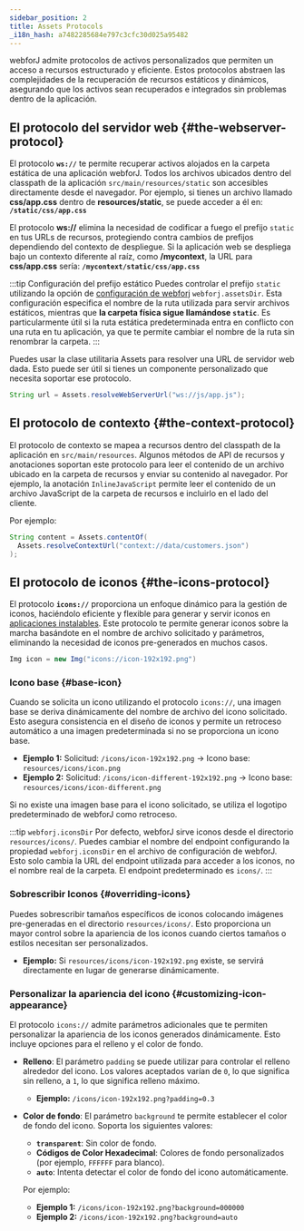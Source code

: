 ```yaml
---
sidebar_position: 2
title: Assets Protocols
_i18n_hash: a7482285684e797c3cfc30d025a95482
---
```

webforJ admite protocolos de activos personalizados que permiten un acceso a recursos estructurado y eficiente. Estos protocolos abstraen las complejidades de la recuperación de recursos estáticos y dinámicos, asegurando que los activos sean recuperados e integrados sin problemas dentro de la aplicación.

## El protocolo del servidor web {#the-webserver-protocol}

El protocolo **`ws://`** te permite recuperar activos alojados en la carpeta estática de una aplicación webforJ. Todos los archivos ubicados dentro del classpath de la aplicación `src/main/resources/static` son accesibles directamente desde el navegador. Por ejemplo, si tienes un archivo llamado **css/app.css** dentro de **resources/static**, se puede acceder a él en: **`/static/css/app.css`**  

El protocolo **ws://** elimina la necesidad de codificar a fuego el prefijo `static` en tus URLs de recursos, protegiendo contra cambios de prefijos dependiendo del contexto de despliegue. Si la aplicación web se despliega bajo un contexto diferente al raíz, como **/mycontext**, la URL para **css/app.css** sería: **`/mycontext/static/css/app.css`**  

:::tip Configuración del prefijo estático
Puedes controlar el prefijo `static` utilizando la opción de [configuración de webforj](../configuration/properties#configuration-options) `webforj.assetsDir`. Esta configuración especifica el nombre de la ruta utilizada para servir archivos estáticos, mientras que **la carpeta física sigue llamándose `static`**. Es particularmente útil si la ruta estática predeterminada entra en conflicto con una ruta en tu aplicación, ya que te permite cambiar el nombre de la ruta sin renombrar la carpeta.
:::

Puedes usar la clase utilitaria <JavadocLink type="foundation" location="com/webforj/utilities/Assets" code='true'>Assets</JavadocLink> para resolver una URL de servidor web dada. Esto puede ser útil si tienes un componente personalizado que necesita soportar ese protocolo.

```java
String url = Assets.resolveWebServerUrl("ws://js/app.js");
```

## El protocolo de contexto {#the-context-protocol}

El protocolo de contexto se mapea a recursos dentro del classpath de la aplicación en `src/main/resources`. Algunos métodos de API de recursos y anotaciones soportan este protocolo para leer el contenido de un archivo ubicado en la carpeta de recursos y enviar su contenido al navegador. Por ejemplo, la anotación `InlineJavaScript` permite leer el contenido de un archivo JavaScript de la carpeta de recursos e incluirlo en el lado del cliente.

Por ejemplo:

```java
String content = Assets.contentOf(
  Assets.resolveContextUrl("context://data/customers.json")
);
```

## El protocolo de iconos {#the-icons-protocol}

El protocolo **`icons://`** proporciona un enfoque dinámico para la gestión de iconos, haciéndolo eficiente y flexible para generar y servir iconos en [aplicaciones instalables](../configuration/installable-apps). Este protocolo te permite generar iconos sobre la marcha basándote en el nombre de archivo solicitado y parámetros, eliminando la necesidad de iconos pre-generados en muchos casos.

```java
Img icon = new Img("icons://icon-192x192.png")
```

### Icono base {#base-icon}

Cuando se solicita un icono utilizando el protocolo `icons://`, una imagen base se deriva dinámicamente del nombre de archivo del icono solicitado. Esto asegura consistencia en el diseño de iconos y permite un retroceso automático a una imagen predeterminada si no se proporciona un icono base.

- **Ejemplo 1:** Solicitud: `/icons/icon-192x192.png` → Icono base: `resources/icons/icon.png`
- **Ejemplo 2:** Solicitud: `/icons/icon-different-192x192.png` → Icono base: `resources/icons/icon-different.png`

Si no existe una imagen base para el icono solicitado, se utiliza el logotipo predeterminado de webforJ como retroceso.

:::tip `webforj.iconsDir`
Por defecto, webforJ sirve iconos desde el directorio `resources/icons/`. Puedes cambiar el nombre del endpoint configurando la propiedad `webforj.iconsDir` en el archivo de configuración de webforJ. Esto solo cambia la URL del endpoint utilizada para acceder a los iconos, no el nombre real de la carpeta. El endpoint predeterminado es `icons/`. 
:::

### Sobrescribir Iconos {#overriding-icons}

Puedes sobrescribir tamaños específicos de iconos colocando imágenes pre-generadas en el directorio `resources/icons/`. Esto proporciona un mayor control sobre la apariencia de los iconos cuando ciertos tamaños o estilos necesitan ser personalizados.

- **Ejemplo:** Si `resources/icons/icon-192x192.png` existe, se servirá directamente en lugar de generarse dinámicamente.

### Personalizar la apariencia del icono {#customizing-icon-appearance}

El protocolo `icons://` admite parámetros adicionales que te permiten personalizar la apariencia de los iconos generados dinámicamente. Esto incluye opciones para el relleno y el color de fondo.

- **Relleno**: El parámetro `padding` se puede utilizar para controlar el relleno alrededor del icono. Los valores aceptados varían de `0`, lo que significa sin relleno, a `1`, lo que significa relleno máximo.
  - **Ejemplo:** `/icons/icon-192x192.png?padding=0.3`
  
- **Color de fondo**: El parámetro `background` te permite establecer el color de fondo del icono. Soporta los siguientes valores:
  - **`transparent`**: Sin color de fondo.
  <!-- vale off -->
  - **Códigos de Color Hexadecimal**: Colores de fondo personalizados (por ejemplo, `FFFFFF` para blanco).
  <!-- vale on -->
  - **`auto`**: Intenta detectar el color de fondo del icono automáticamente.

  Por ejemplo: 
  
  - **Ejemplo 1:** `/icons/icon-192x192.png?background=000000`
  - **Ejemplo 2:** `/icons/icon-192x192.png?background=auto`
